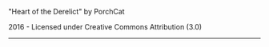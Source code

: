 "Heart of the Derelict"
by PorchCat

2016 - Licensed under
Creative Commons
Attribution (3.0)

---

